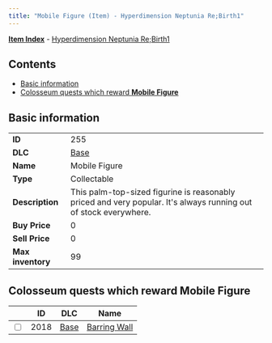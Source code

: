 ```yaml
---
title: "Mobile Figure (Item) - Hyperdimension Neptunia Re;Birth1"
---
```


[**Item Index**](/neptunia/rb1/item/index.html) - [Hyperdimension Neptunia Re;Birth1](/neptunia/rb1)

## Contents

- [Basic information](#basic-information)
- [Colosseum quests which reward **Mobile Figure**](#colosseum-quests-which-reward-mobile-figure)

## Basic information

|   |   |
| -- | -- |
| **ID** | 255 |
| **DLC** | [Base](/neptunia/rb1/dlc/1-base.html) |
| **Name** | Mobile Figure |
| **Type** | Collectable |
| **Description** | This palm-top-sized figurine is reasonably priced and very popular. It's always running out of stock everywhere. |
| **Buy Price** | 0 |
| **Sell Price** | 0 |
| **Max inventory** | 99 |

## Colosseum quests which reward **Mobile Figure**

|    | ID | DLC | Name |
| -- | -- | --- | ---- |
| <input type="checkbox" id="rb1-colosseum-1-2018" class="trackbox" /> | 2018 | [Base](/neptunia/rb1/dlc/1-base.html) | [Barring Wall](/neptunia/rb1/colosseum/1-2018-barring-wall.html) |